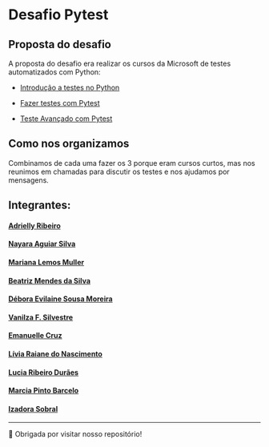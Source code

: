 # Desafio Pytest

## Proposta do desafio

A proposta do desafio era realizar os cursos da Microsoft de testes automatizados com Python:

- [Introdução a testes no Python](https://learn.microsoft.com/pt-br/training/modules/python-get-started-testing/)

- [Fazer testes com Pytest](https://learn.microsoft.com/pt-br/training/modules/test-python-with-pytest/)

- [Teste Avançado com Pytest](https://learn.microsoft.com/pt-br/training/modules/python-advanced-pytest/)

## Como nos organizamos

Combinamos de cada uma fazer os 3 porque eram cursos curtos, mas nos reunimos em chamadas para discutir os testes e nos ajudamos por mensagens.

## Integrantes:
#### [Adrielly Ribeiro](https://github.com/Eidryel2)
#### [Nayara Aguiar Silva](https://github.com/devnayarasilva)
#### [Mariana Lemos Muller](https://github.com/MariMueller)
#### [Beatriz Mendes da Silva](https://github.com/falakbea)
#### [Débora Evilaine Sousa Moreira](https://github.com/debora-evilaine)
#### [Vanilza F. Silvestre](https://github.com/Vaflosima)
#### [Emanuelle Cruz](https://github.com/manuscruz)
#### [Lívia Raiane do Nascimento](https://github.com/livnascimento)
#### [Lucia Ribeiro Durães](https://github.com/luhduraes)
#### [Marcia Pinto Barcelo](https://github.com/Mpbarcelo)
#### [Izadora Sobral](https://github.com/izadorasobral)

---

💜 Obrigada por visitar nosso repositório!